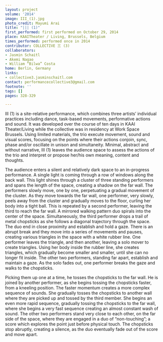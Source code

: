 ```yaml
---
layout: project
volume: '2014'
image: III_(1).jpg
photo_credit: Mayumi Arai
title: "||| (1)"
first_performed: first performed on October 29, 2014
place: KAAITheater / Living, Brussels, Belgium
times_performed: performed once in 2014
contributor: COLLECTIVE 三 (3)
collaborators:
- Jasmin Schaitl
- Akemi Nagao
- William “Bilwa” Costa
home: Berlin, Germany
links:
- collective3.jasminschaitl.com
contact: performancecollective3@gmail.com
footnote: ''
tags: []
pages: 328-329

---
```


III (1) is a site-relative performance, which combines three artists’ individual practices including dance, task-based movements, performative actions and sound. It was developed over the course of ten days in KAAI Theater/Living while the collective was in residency at Work Space Brussels. Using limited materials, the trio execute movement, sound and visual scores, focusing on the points where their actions conjoin, sync, phase and/or oscillate in unison and simultaneity. Minimal, abstract and without narrative, III (1) leaves the audience space to assess the actions of the trio and interpret or propose her/his own meaning, content and thoughts.

The audience enters a silent and relatively dark space to an in-progress performance. A single light is coming through a row of windows along the back wall. This light shines through a cluster of three standing performers and spans the length of the space, creating a shadow on the far wall. The performers slowly move, one by one, perpetuating a gradual movement of the cluster. As they move towards the far wall, one performer, very slowly, peels away from the cluster and gradually moves to the floor, curling her body into a tight ball. This is repeated by a second performer, leaving the third to reach the far wall. A mirrored walking pattern duo spirals into the center of the space. Simultaneously, the third performer drops a trail of metal chopsticks as she follows a diagonal trajectory through the space. The duo end in close proximity and establish and hold a gaze. There is an abrupt break and they move into a series of movements and pauses, creating various triangles in the space with a white rubber line. One performer leaves the triangle, and then another, leaving a solo mover to create triangles. Using her body inside the rubber line, she creates triangles, which gradually become smaller and smaller, until she can no longer fit inside. The other two performers, standing far apart, establish and maintain a gaze. As the solo fades out, one performer breaks the gaze and walks to the chopsticks.

Picking them up one at a time, he tosses the chopsticks to the far wall. He is joined by another performer, as she begins tossing the chopsticks faster, from a kneeling position. The faster momentum creates a more complex sequence of sounds. She gradually tosses the chopsticks to another wall where they are picked up and tossed by the third member. She begins an even more rapid sequence, gradually tossing the chopsticks to the far wall, where she begins a very fast sequence creating an almost constant wash of sound. The other two performers stand very close to each other, on the far side of the space, where they are engaged in a duo of “non-touching”; a score which explores the point just before physical touch. The chopsticks stop abruptly, creating a silence, as the duo eventually fade out of the score and move apart.
